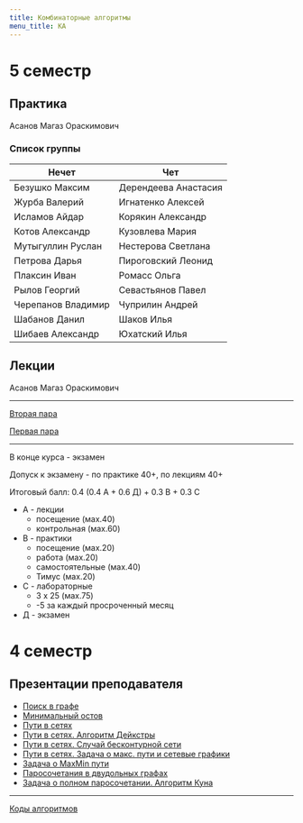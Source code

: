 ```yaml
---
title: Комбинаторные алгоритмы
menu_title: КА
---
```


# 5 семестр

## Практика

Асанов Магаз Ораскимович

### Список группы

| Нечет              | Чет                  |
| ------------------ | -------------------- |
| Безушко Максим     | Дерендеева Анастасия |
| Журба Валерий      | Игнатенко Алексей    |
| Исламов Айдар      | Корякин Александр    |
| Котов Александр    | Кузовлева Мария      |
| Мутыгуллин Руслан  | Нестерова Светлана   |
| Петрова Дарья      | Пироговский Леонид   |
| Плаксин Иван       | Ромасс Ольга         |
| Рылов Георгий      | Севастьянов Павел    |
| Черепанов Владимир | Чуприлин Андрей      |
| Шабанов Данил      | Шаков Илья           |
| Шибаев Александр   | Юхатский Илья        |

## Лекции

Асанов Магаз Ораскимович

---

[Вторая пара](lectures/2)

[Первая пара](lectures/1)

---

В конце курса - экзамен

Допуск к экзамену - по практике 40+, по лекциям 40+

Итоговый балл: 0.4 (0.4 А + 0.6 Д) + 0.3 В + 0.3 С

* А - лекции
  * посещение (мах.40)
  * контрольная (мах.60)
* В - практики
  * посещение (мах.20)
  * работа (мах.20)
  * самостоятельные (мах.40)
  * Тимус (мах.20)
* С - лабораторные
  * 3 х 25 (мах.75)
  * -5 за каждый просроченный месяц
* Д - экзамен



# 4 семестр

## Презентации преподавателя

* [Поиск в графе](files/search.pdf)
* [Минимальный остов](files/ostov.pdf)
* [Пути в сетях](files/net.pdf)
* [Пути в сетях. Алгоритм Дейкстры](files/dijkstra.pdf)
* [Пути в сетях. Случай бесконтурной сети](files/bezkontur.pdf)
* [Пути в сетях. Задача о макс. пути и сетевые графики](files/maxnet.pdf)
* [Задача о MaxMin пути](files/maxmin.pptx)
* [Паросочетания в двудольных графах](files/pairs.pdf)
* [Задача о полном паросочетании. Алгоритм Куна](files/kun.pdf)

------

[Коды алгоритмов](files/shpora.docx)